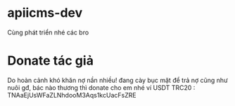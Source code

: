 # apiicms-dev
Cùng phát triển nhé các bro
# Donate tác giả
Do hoàn cảnh khó khăn nợ nần nhiều! đang cày bục mặt để trả nợ cũng như nuôi gđ, bác nào thương thì donate cho em nhé
ví USDT TRC20 : TNAaEjUsWFaZLNhdooM3Aqs1kcUacFsZRE